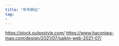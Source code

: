 ```yaml
---
title: "參考網站"
tag: 
- 
---
```

https://stock.pulpxstyle.com/
https://www.haconiwa-mag.com/design/2021/07/saikin-web-2021-07/